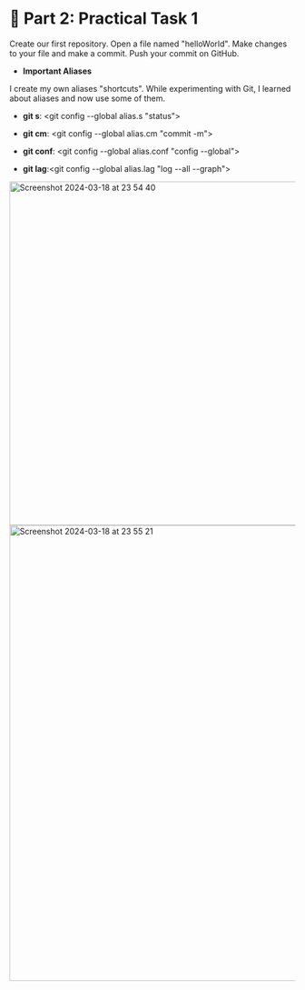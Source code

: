# 📑 Part 2: Practical Task 1

Create our first repository. Open a file named "helloWorld". Make changes to your file and make a commit. Push your commit on GitHub.


- **Important Aliases**


I create my own aliases "shortcuts". While experimenting with Git, I learned about aliases and now use some of them.

- **git s**: <git config --global alias.s "status">


- **git cm**: <git config --global alias.cm "commit -m">


- **git conf**: <git config --global alias.conf "config --global">

- **git lag**:<git config --global alias.lag "log --all --graph">
<img width="605" alt="Screenshot 2024-03-18 at 23 54 40" src="https://github.com/MrBuck34/byb_project/assets/162522371/1bad7e62-3342-43e7-a8f5-bb1874462d94">
<img width="802" alt="Screenshot 2024-03-18 at 23 55 21" src="https://github.com/MrBuck34/byb_project/assets/162522371/3bfea0a3-1466-475d-9f16-110ef59527cb">
